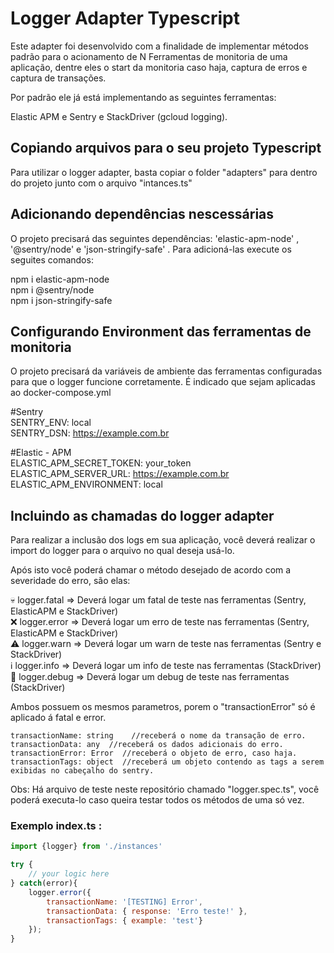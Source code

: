 # Logger Adapter Typescript

Este adapter foi desenvolvido com a finalidade de implementar métodos padrão para o acionamento de N Ferramentas de monitoria de uma aplicação, dentre eles o start da monitoria caso haja, captura de erros e captura de transações. 

Por padrão ele já está implementando as seguintes ferramentas: 

Elastic APM e Sentry e StackDriver (gcloud logging).

## Copiando arquivos para o seu projeto Typescript

Para utilizar o logger adapter, basta copiar o folder "adapters" para dentro do projeto junto com o arquivo "intances.ts" 

## Adicionando dependências nescessárias

O projeto precisará das seguintes dependências: 'elastic-apm-node' , '@sentry/node' e 'json-stringify-safe' . Para adicioná-las execute os seguites comandos: 

npm i elastic-apm-node <br>
npm i @sentry/node <br>
npm i json-stringify-safe <br>

## Configurando Environment das ferramentas de monitoria

O projeto precisará da variáveis de ambiente das ferramentas configuradas para que o logger funcione corretamente. É indicado que sejam aplicadas ao docker-compose.yml

#Sentry <br>
SENTRY_ENV: local <br>
SENTRY_DSN: https://example.com.br <br>

#Elastic - APM <br>
ELASTIC_APM_SECRET_TOKEN: your_token <br>
ELASTIC_APM_SERVER_URL: https://example.com.br <br>
ELASTIC_APM_ENVIRONMENT: local <br>

## Incluindo as chamadas do logger adapter

Para realizar a inclusão dos logs em sua aplicação, você deverá realizar o import do logger para o arquivo no qual deseja usá-lo.

Após isto você poderá chamar o método desejado de acordo com a severidade do erro, são elas: 

:skull: logger.fatal => Deverá logar um fatal de teste nas ferramentas (Sentry, ElasticAPM e StackDriver) <br>
:x: logger.error => Deverá logar um erro de teste nas ferramentas (Sentry, ElasticAPM e StackDriver) <br>
:warning: logger.warn => Deverá logar um warn de teste nas ferramentas (Sentry e StackDriver) <br>
:information_source: logger.info => Deverá logar um info de teste nas ferramentas (StackDriver) <br>
:wrench: logger.debug => Deverá logar um debug de teste nas ferramentas (StackDriver) <br>

Ambos possuem os mesmos parametros, porem o "transactionError" só é aplicado á fatal e error. 

```
transactionName: string    //receberá o nome da transação de erro. 
transactionData: any  //receberá os dados adicionais do erro. 
transactionError: Error  //receberá o objeto de erro, caso haja. 
transactionTags: object  //receberá um objeto contendo as tags a serem exibidas no cabeçalho do sentry.

```
Obs: Há arquivo de teste neste repositório chamado "logger.spec.ts", você poderá executa-lo caso queira testar todos os métodos de uma só vez. 

### Exemplo index.ts :

```javascript
import {logger} from './instances'

try {
    // your logic here
} catch(error){
    logger.error({
        transactionName: '[TESTING] Error', 
        transactionData: { response: 'Erro teste!' }, 
        transactionTags: { example: 'test'}
    });
}

```
